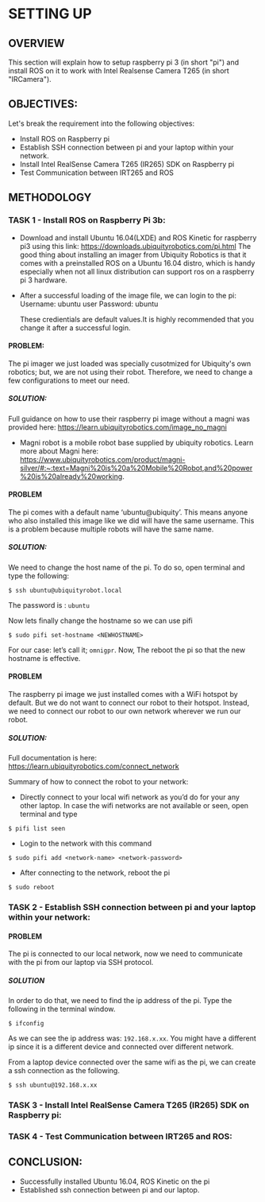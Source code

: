 # SETTING UP
## OVERVIEW
This section will explain how to setup raspberry pi 3 (in short "pi") and install ROS on it to work with Intel Realsense Camera T265 (in short "IRCamera").
## OBJECTIVES:
Let's break the requirement into the following objectives:
- Install ROS on Raspberry pi
- Establish SSH connection between pi and your laptop within your network.
- Install Intel RealSense Camera T265 (IR265) SDK on Raspberry pi 
- Test Communication between IRT265 and ROS

## METHODOLOGY
### TASK 1 - Install ROS on Raspberry Pi 3b:
  - Download and install Ubuntu 16.04(LXDE) and ROS Kinetic for raspberry pi3 using this link: https://downloads.ubiquityrobotics.com/pi.html
  The good thing about installing an imager from Ubiquity Robotics is that it comes with a preinstalled ROS on a Ubuntu 16.04 distro, which is handy especially when not all linux distribution can support ros on a raspberry pi 3 hardware.

- After a successful loading of the image file, we can login to the pi:
  Username: ubuntu user
  Password: ubuntu
  
  These credientials are default values.It is highly recommended that you change it after a successful login.

#### PROBLEM:
The pi imager we just loaded was specially cusotmized for Ubiquity's own robotics; but, we are not using their robot. Therefore, we need to change a few configurations to meet our need.

##### SOLUTION:
Full guidance on how to use their raspberry pi image without a magni was provided here: https://learn.ubiquityrobotics.com/image_no_magni  
- Magni robot is a mobile robot base supplied by ubiquity robotics. Learn more about Magni here:
https://www.ubiquityrobotics.com/product/magni-silver/#:~:text=Magni%20is%20a%20Mobile%20Robot,and%20power%20is%20already%20working. 

#### PROBLEM
The pi comes with a default name ‘ubuntu@ubiquity’. This means anyone who also installed this image like we did will have the same username. This is a problem because multiple robots will have the same name.

##### SOLUTION:
We need to change the host name of the pi. To do so, open terminal and type the following:
``` 
$ ssh ubuntu@ubiquityrobot.local
```
The password is : ``` ubuntu ```

Now lets finally change the hostname so we can use pifi
```
$ sudo pifi set-hostname <NEWHOSTNAME>
```
For our case: let’s call it; ```omnigpr```. 
Now, The reboot the pi so that the new hostname is effective. 

#### PROBLEM

The raspberry pi image we just installed comes with a WiFi hotspot by default. But we do not want to connect our robot to their hotspot. Instead, we need to connect our robot to our own network wherever we run our robot.
##### SOLUTION:
Full documentation is here: https://learn.ubiquityrobotics.com/connect_network 

Summary of how to connect the robot to your network: 
- Directly connect to your local wifi network as you’d do for your any other laptop. In case the wifi networks are not available or seen, open terminal and type
```
$ pifi list seen
```
- Login to the network with this command
```
$ sudo pifi add <network-name> <network-password>
```
- After connecting to the network, reboot the pi
```
$ sudo reboot
```
### TASK 2 - Establish SSH connection between pi and your laptop within your network:

#### PROBLEM
The pi is connected to our local network, now we need to communicate with the pi from our laptop via SSH protocol. 

##### SOLUTION
In order to do that, we need to find the ip address of the pi. Type the following in the terminal window.
```
$ ifconfig 
```
As we can see the ip address was: ```192.168.x.xx```.
You might have a different ip since it is a different device and connected over different network.

From a laptop device connected over the same wifi as the pi, we can create a ssh connection as the following.
```
$ ssh ubuntu@192.168.x.xx
```

### TASK 3 - Install Intel RealSense Camera T265 (IR265) SDK on Raspberry pi:

### TASK 4 - Test Communication between IRT265 and ROS: 


## CONCLUSION:
- Successfully installed Ubuntu 16.04, ROS Kinetic on the pi
- Established ssh connection between pi and our laptop. 


